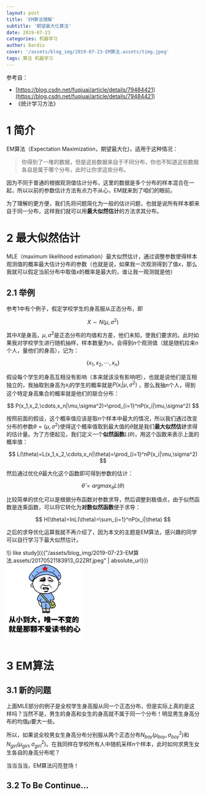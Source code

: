 ```yaml
---
layout: post
title: 'EM算法理解'
subtitle: '期望最大化算法'
date: 2019-07-23
categories: 机器学习
author: Dardis
cover: '/assets/blog_img/2019-07-23-EM算法.assets/timg.jpeg'
tags: 算法 机器学习
---
```




参考自：

- [https://blog.csdn.net/fuqiuai/article/details/79484421](https://blog.csdn.net/fuqiuai/article/details/79484421)
- 《统计学习方法》

# 1 简介

EM算法（Expectation Maximization，期望最大化)，适用于这种情况：

> ​	你得到了一堆的数据，但是这些数据来自于不同分布，你也不知道这些数据各自是属于哪个分布，此时让你求这些分布。

因为不同于普通的根据观测值估计分布，这里的数据是多个分布的样本混合在一起，所以以前的参数估计方法有点力不从心，EM就来到了咱们的眼前。

为了理解的更方便，我们先将问题简化为一般的估计问题，也就是说所有样本都来自于同一分布，这样我们就可以用**最大似然估计**的方法求其分布。

# 2 最大似然估计

MLE（maximum likelihood estimation）最大似然估计，通过调整参数使得样本观测值的概率最大估计分布的参数（也就是说，如果我一次观测得到了值$x$，那么我就可以假定当前分布中取值$x$的概率是最大的，谁让我一观测就是他）

## 2.1 举例

参考1中有个例子，假定学校学生的身高服从正态分布，即

$$
X\sim N(\mu, \sigma^2)
$$

其中$X$是身高，$\mu, \sigma^2$是正态分布的均值和方差，他们未知，使我们要求的。此时如果我对学校学生进行随机抽样，样本数量为$n$，会得到$n$个观测值（就是随机拉来$n$个人，量他们的身高），记为：

$$
\{x_1, x_2, \cdots , x_n\}
$$

假设每个学生的身高互相没有影响（本来就该没有影响吧），也就是说他们是互相独立的，我抽取到身高为$x_i$的学生的概率就是$P(x_i|\mu,\sigma^2)$ ，那么我抽$n$个人，得到这个特定身高集合的概率就是他们的联合分布：

$$
P(x_1,x_2,\cdots,x_n|\mu,\sigma^2)=\prod_{i=1}^nP(x_i|\mu,\sigma^2)
$$

按照前面的假设，这个概率值应该是取$n$个样本中最大的情况，所以我们通过改变分布的参数$\theta=\{\mu,\sigma^2\}$使得这个概率值取到最大值的$\hat{\theta}$就是我们**最大似然估计**求得的估计量。为了方便起见，我们定义一个**似然函数**$L(\theta)$，用这个函数来表示上面的概率值：

$$
L(\theta)=L(x_1,x_2,\cdots,x_n|\theta)=\prod_{i=1}^nP(x_i|\mu,\sigma^2)
$$

然后通过优化$\theta$最大化这个函数即可得到参数的估计：

$$
\hat\theta=argmax_\theta L(\theta)
$$

比较简单的优化可以是根据分布函数对参数求导，然后调整到极值点，由于似然函数是连乘函数，可以将它转化为**对数似然函数**便于求导：

$$
H(\theta)=lnL(\theta)=\sum_{i=1}^nP(x_i|\theta)
$$

之后的求导优化运算我就不再介绍了，因为本文的主题是EM算法，感兴趣的同学可以自行学习下最大似然估计。

![i like study]({{"/assets/blog_img/2019-07-23-EM算法.assets/20170521183913_G2ZRf.jpeg" | absolute_url}})
<img height=200 src="/assets/blog_img/2019-07-23-EM算法.assets/20170521183913_G2ZRf.jpeg"/>

# 3 EM算法

## 3.1 新的问题

上面MLE部分的例子是全校学生身高服从同一个正态分布，但是实际上真的是这样吗？当然不是，男生的身高和女生的身高就不属于同一个分布！明显男生身高分布的均值$\mu$要大一些。

所以，如果说全校男女生身高分布分别服从两个正态分布$N_{boy}(\mu_{boy},\sigma^2_{boy})$和$N_{girl}(\mu_{girl},\sigma^2_{girl})$。在我同样在学校所有人中随机采样$n$个样本，此时如何求男生女生各自的身高分布呢？

当当当当，EM算法闪亮登场！

## 3.2 To Be Continue…

